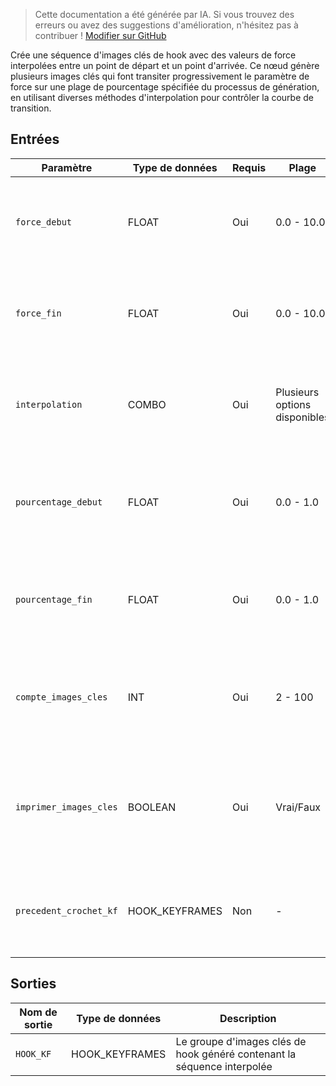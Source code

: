 > Cette documentation a été générée par IA. Si vous trouvez des erreurs ou avez des suggestions d'amélioration, n'hésitez pas à contribuer ! [Modifier sur GitHub](https://github.com/Comfy-Org/embedded-docs/blob/main/comfyui_embedded_docs/docs/CreateHookKeyframesInterpolated/fr.md)

Crée une séquence d'images clés de hook avec des valeurs de force interpolées entre un point de départ et un point d'arrivée. Ce nœud génère plusieurs images clés qui font transiter progressivement le paramètre de force sur une plage de pourcentage spécifiée du processus de génération, en utilisant diverses méthodes d'interpolation pour contrôler la courbe de transition.

## Entrées

| Paramètre | Type de données | Requis | Plage | Description |
|-----------|-----------|----------|-------|-------------|
| `force_debut` | FLOAT | Oui | 0.0 - 10.0 | La valeur de force de départ pour la séquence d'interpolation (par défaut : 1.0) |
| `force_fin` | FLOAT | Oui | 0.0 - 10.0 | La valeur de force finale pour la séquence d'interpolation (par défaut : 1.0) |
| `interpolation` | COMBO | Oui | Plusieurs options disponibles | La méthode d'interpolation utilisée pour la transition entre les valeurs de force |
| `pourcentage_debut` | FLOAT | Oui | 0.0 - 1.0 | La position de pourcentage de départ dans le processus de génération (par défaut : 0.0) |
| `pourcentage_fin` | FLOAT | Oui | 0.0 - 1.0 | La position de pourcentage finale dans le processus de génération (par défaut : 1.0) |
| `compte_images_cles` | INT | Oui | 2 - 100 | Le nombre d'images clés à générer dans la séquence d'interpolation (par défaut : 5) |
| `imprimer_images_cles` | BOOLEAN | Oui | Vrai/Faux | Indique s'il faut afficher les informations des images clés générées dans le journal (par défaut : Faux) |
| `precedent_crochet_kf` | HOOK_KEYFRAMES | Non | - | Groupe d'images clés de hook précédent optionnel auquel ajouter la séquence |

## Sorties

| Nom de sortie | Type de données | Description |
|-------------|-----------|-------------|
| `HOOK_KF` | HOOK_KEYFRAMES | Le groupe d'images clés de hook généré contenant la séquence interpolée |
